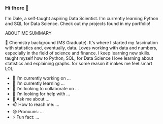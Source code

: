 ### Hi there 👋

I'm Dale, a self-taught aspiring Data Scientist. 
I'm currently learning Python and SQL for Data Science. Check out my projects
found in my portfolio!

ABOUT ME SUMMARY

🧪 Chemistry background (MS Graduate). It's where I started my fascination with statistics and, eventually, data.
Loves working with data and numbers, especially in the field of science and finance.
I keep learning new skills. taught myself how to Python, SQL, for Data Science
I love learning about statistics and explaining graphs. for some reason it makes me feel smart LOL

- 🔭 I’m currently working on ...
- 🌱 I’m currently learning ...
- 👯 I’m looking to collaborate on ...
- 🤔 I’m looking for help with ...
- 💬 Ask me about ...
- 📫 How to reach me: ...
- 😄 Pronouns: ...
- ⚡ Fun fact: ...

